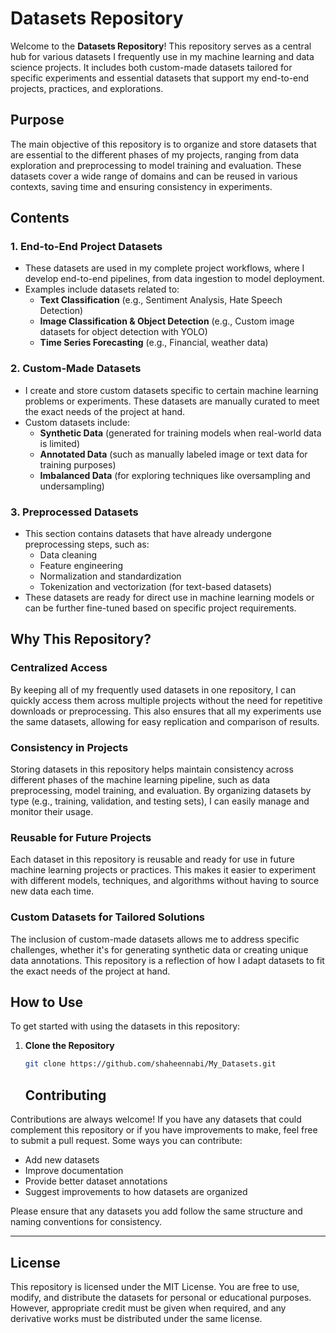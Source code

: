 # Datasets Repository

Welcome to the **Datasets Repository**! This repository serves as a central hub for various datasets I frequently use in my machine learning and data science projects. It includes both custom-made datasets tailored for specific experiments and essential datasets that support my end-to-end projects, practices, and explorations.

## Purpose

The main objective of this repository is to organize and store datasets that are essential to the different phases of my projects, ranging from data exploration and preprocessing to model training and evaluation. These datasets cover a wide range of domains and can be reused in various contexts, saving time and ensuring consistency in experiments.

## Contents

### 1. **End-to-End Project Datasets**
   - These datasets are used in my complete project workflows, where I develop end-to-end pipelines, from data ingestion to model deployment.
   - Examples include datasets related to:
     - **Text Classification** (e.g., Sentiment Analysis, Hate Speech Detection)
     - **Image Classification & Object Detection** (e.g., Custom image datasets for object detection with YOLO)
     - **Time Series Forecasting** (e.g., Financial, weather data)

### 2. **Custom-Made Datasets**
   - I create and store custom datasets specific to certain machine learning problems or experiments. These datasets are manually curated to meet the exact needs of the project at hand.
   - Custom datasets include:
     - **Synthetic Data** (generated for training models when real-world data is limited)
     - **Annotated Data** (such as manually labeled image or text data for training purposes)
     - **Imbalanced Data** (for exploring techniques like oversampling and undersampling)

### 3. **Preprocessed Datasets**
   - This section contains datasets that have already undergone preprocessing steps, such as:
     - Data cleaning
     - Feature engineering
     - Normalization and standardization
     - Tokenization and vectorization (for text-based datasets)
   - These datasets are ready for direct use in machine learning models or can be further fine-tuned based on specific project requirements.



## Why This Repository?

### **Centralized Access**
By keeping all of my frequently used datasets in one repository, I can quickly access them across multiple projects without the need for repetitive downloads or preprocessing. This also ensures that all my experiments use the same datasets, allowing for easy replication and comparison of results.

### **Consistency in Projects**
Storing datasets in this repository helps maintain consistency across different phases of the machine learning pipeline, such as data preprocessing, model training, and evaluation. By organizing datasets by type (e.g., training, validation, and testing sets), I can easily manage and monitor their usage.

### **Reusable for Future Projects**
Each dataset in this repository is reusable and ready for use in future machine learning projects or practices. This makes it easier to experiment with different models, techniques, and algorithms without having to source new data each time.

### **Custom Datasets for Tailored Solutions**
The inclusion of custom-made datasets allows me to address specific challenges, whether it's for generating synthetic data or creating unique data annotations. This repository is a reflection of how I adapt datasets to fit the exact needs of the project at hand.

## How to Use

To get started with using the datasets in this repository:

1. **Clone the Repository**
   ```bash
   git clone https://github.com/shaheennabi/My_Datasets.git
   ```



   ## Contributing

Contributions are always welcome! If you have any datasets that could complement this repository or if you have improvements to make, feel free to submit a pull request. Some ways you can contribute:
- Add new datasets
- Improve documentation
- Provide better dataset annotations
- Suggest improvements to how datasets are organized

Please ensure that any datasets you add follow the same structure and naming conventions for consistency.

---

## License

This repository is licensed under the MIT License. You are free to use, modify, and distribute the datasets for personal or educational purposes. However, appropriate credit must be given when required, and any derivative works must be distributed under the same license.

